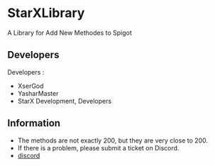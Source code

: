 # StarXLibrary

A Library for Add New Methodes to Spigot

## Developers

Developers : 
- XserGod
- YasharMaster
- StarX Development, Developers


## Information
- The methods are not exactly 200, but they are very close to 200.
- If there is a problem, please submit a ticket on Discord.
- [discord](https://discord.gg/AKjRbtBxPt)
##
